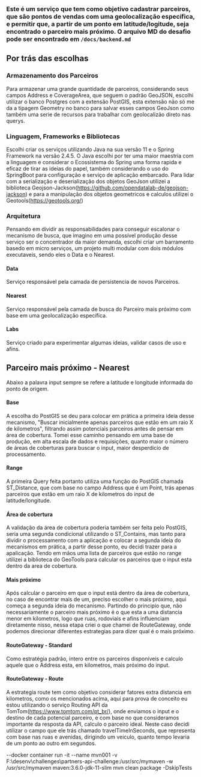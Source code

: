 ### Este é um serviço que tem como objetivo cadastrar parceiros, que são pontos de vendas com uma geolocalização específica, e permitir que, a partir de um ponto em latitude/logitude, seja encontrado o parceiro mais próximo. O arquivo MD do desafio pode ser encontrado em `/docs/backend.md`

## Por trás das escolhas
### Armazenamento dos Parceiros
Para armazenar uma grande quantidade de parceiros, considerando seus campos Address e CoverageArea, que seguem o padrão GeoJSON, escolhi utilizar o banco Postgres com a extensão PostGIS, esta extensão não só me da a tipagem Geometry no banco para salvar esses campos GeoJson como também uma serie de recursos para trabalhar com geolocalizão direto nas querys.
### Linguagem, Frameworks e Bibliotecas
Escolhi criar os serviços utilizando Java na sua versão 11 e o Spring Framework na versão 2.4.5. O Java escolhi por ter uma maior maestria com a linguagem e considerar o Ecossistema do Spring uma forma rapida e eficaz de tirar as ideias do papel, também considerando o uso do SpringBoot para configuração e serviço de aplicação embarcado. Para lidar com a serialização e deserialização dos objetos GeoJson utilizei a biblioteca Geojson-Jackson(https://github.com/opendatalab-de/geojson-jackson) e para a manipulação dos objetos geometricos e calculos utilizei o Geotools(https://geotools.org/)
### Arquitetura
Pensando em dividir as responsabilidades para conseguir escalonar o mecanismo de busca, que imagino em uma possível produção desse serviço ser o concentrador da maior demanda, escolhi criar um barramento basedo em micro serviços, um projeto multi modular com dois módulos executaveis, sendo eles o Data e o Nearest.
#### Data
Serviço responsável pela camada de persistencia de novos Parceiros.
#### Nearest
Serviço responsável pela camada de busca do Parceiro mais próximo com base em uma geolocalização específica.
#### Labs
Serviço criado para experimentar algumas ideias, validar casos de uso e afins.
## Parceiro mais próximo - Nearest
Abaixo a palavra input sempre se refere a latitude e longitude informada do ponto de origem.
#### Base
A escolha do PostGIS se deu para colocar em prática a primeira ideia desse mecanismo, "Buscar inicialmente apenas parceiros que estão em um raio X de kilometros", filtrando assim potenciais parceiros antes de pensar em área de cobertura. Tomei esse caminho pensando em uma base de produção, em alta escala de dados e requisições, quanto maior o número de áreas de coberturas para buscar o input, maior desperdicio de processamento.
#### Range
A primeira Query feita portanto utiliza uma função do PostGIS chamada ST_Distance, que com base no campo Address que é um Point, trás apenas parceiros que estão em um raio X de kilometros do input de latitude/longitude.
#### Área de cobertura
A validação da área de cobertura poderia também ser feita pelo PostGIS, seria uma segunda condicional utilizando o ST_Contains, mas tanto para dividir o processamento com a aplicação e colocar a segunda ideia do mecanismos em prática, a partir desse ponto, eu decidi trazer para a apalicação. Tendo em mãos uma lista de parceiros que estão no range utilizei a biblioteca do GeoTools para calcular os parceiros que o input esta dentro da area de cobertura.
#### Mais próximo
Após calcular o parceiro em que o input está dentro da área de cobertura, no caso de encontrar mais de um, preciso escolher o mais próximo, aqui começa a segunda ideia do mecanismo. Partindo do principio que, não necessariamente o parceiro mais próximo é o que esta a uma distancia menor em kilometros, logo que ruas, rodoviais e afins influenciam diretamente nisso, nessa etapa criei o que chamei de RouteGateway, onde podemos direcionar diferentes estrategias para dizer qual é o mais próximo.
#### RouteGateway - Standard
Como estratégia padrão, intero entre os parceiros disponíveis e calculo aquele que o Address esta, em kilometros, mais próximo do input.
#### RouteGateway - Route
A estrategia route tem como objetivo considerar fatores extra distancia em kilometros, como os mencionados acima, aqui para prova de conceito eu estou utilizando o serviço Routing API da TomTom(https://www.tomtom.com/pt_br/), onde enviamos o input e o destino de cada potencial parceiro, e com base no que consideramos importante da resposta da API, calculo o parceiro ideal. Neste caso decidi utilizar o campo que ele trás chamado travelTimeInSeconds, que representa com base nas ruas e avenidas, dirigindo um veiculo, quanto tempo levaria de um ponto ao outro em segundos.

--docker container run -it --name mvn001 -v F:\desenv\challenges\partners-api-challenge:/usr/src/mymaven -w /usr/src/mymaven maven:3.6.0-jdk-11-slim mvn clean package -DskipTests